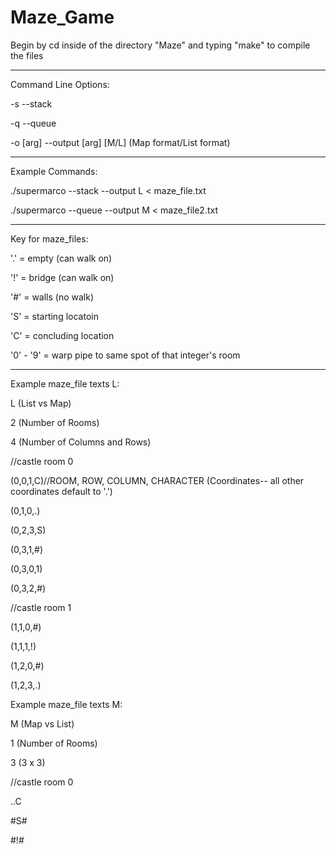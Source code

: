# Maze_Game

Begin by cd inside of the directory "Maze" and typing "make" to compile the files
________________________________________________________________________________

Command Line Options:

-s  --stack

-q  --queue

-o [arg] --output [arg] [M/L]  (Map format/List format)

_______________________________________________________________________________


Example Commands:

./supermarco --stack --output L < maze_file.txt

./supermarco --queue --output M < maze_file2.txt

_______________________________________________________________________________


Key for maze_files:

'.' = empty (can walk on)

'!' = bridge (can walk on)

'#' = walls (no walk)

'S' = starting locatoin

'C' = concluding location

'0' - '9' = warp pipe to same spot of that integer's room


_______________________________________________________________________________


Example maze_file texts L:

L (List vs Map)

2 (Number of Rooms)

4 (Number of Columns and Rows)

//castle room 0

(0,0,1,C)//ROOM, ROW, COLUMN, CHARACTER (Coordinates-- all other coordinates default to '.')

(0,1,0,.)

(0,2,3,S)

(0,3,1,#)

(0,3,0,1)

(0,3,2,#)

//castle room 1

(1,1,0,#)

(1,1,1,!)

(1,2,0,#)

(1,2,3,.)



Example maze_file texts M:

M (Map vs List)

1 (Number of Rooms)

3 (3 x 3)

//castle room 0

..C 

#S#

#!#
